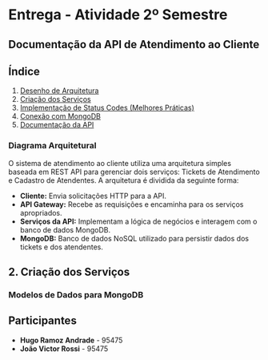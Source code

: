 # Entrega - Atividade 2º Semestre

## Documentação da API de Atendimento ao Cliente

## Índice

1. [Desenho de Arquitetura](#desenho-de-arquitetura)
2. [Criação dos Serviços](#criação-dos-serviços)
3. [Implementação de Status Codes (Melhores Práticas)](#implementação-de-status-codes-melhores-práticas)
4. [Conexão com MongoDB](#conexão-com-mongodb)
5. [Documentação da API](#documentação-da-api)


### Diagrama Arquitetural

O sistema de atendimento ao cliente utiliza uma arquitetura simples baseada em REST API para gerenciar dois serviços: Tickets de Atendimento e Cadastro de Atendentes. A arquitetura é dividida da seguinte forma:

- **Cliente:** Envia solicitações HTTP para a API.
- **API Gateway:** Recebe as requisições e encaminha para os serviços apropriados.
- **Serviços da API:** Implementam a lógica de negócios e interagem com o banco de dados MongoDB.
- **MongoDB:** Banco de dados NoSQL utilizado para persistir dados dos tickets e dos atendentes.

## 2. Criação dos Serviços

### Modelos de Dados para MongoDB



## Participantes
- **Hugo Ramoz Andrade** - 95475
- **João Victor Rossi**  - 95475
